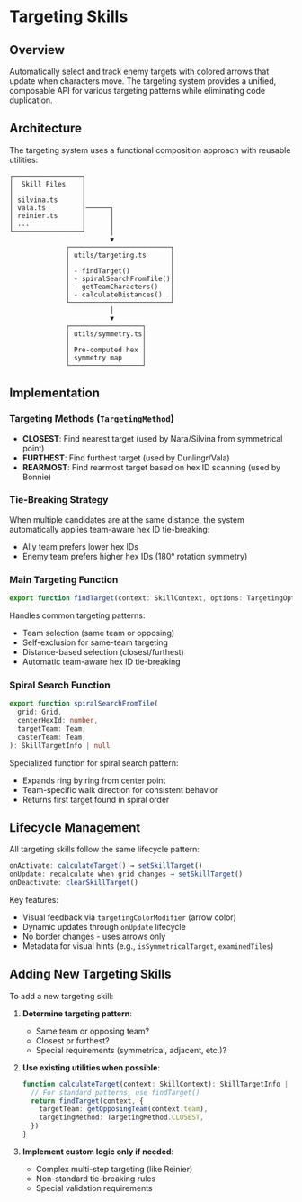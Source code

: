 # Targeting Skills

## Overview

Automatically select and track enemy targets with colored arrows that update when characters move. The targeting system provides a unified, composable API for various targeting patterns while eliminating code duplication.

## Architecture

The targeting system uses a functional composition approach with reusable utilities:

```
┌─────────────────┐
│  Skill Files    │
│                 │
│ silvina.ts      │
│ vala.ts         │──────┐
│ reinier.ts      │      │
│ ...             │      │
└─────────────────┘      │
                         ▼
              ┌─────────────────────────┐
              │ utils/targeting.ts      │
              │                         │
              │ - findTarget()          │
              │ - spiralSearchFromTile()│
              │ - getTeamCharacters()   │
              │ - calculateDistances()  │
              └─────────────────────────┘
                         │
                         ▼
              ┌──────────────────┐
              │ utils/symmetry.ts│
              │                  │
              │ Pre-computed hex │
              │ symmetry map     │
              └──────────────────┘
```

## Implementation

### Targeting Methods (`TargetingMethod`)

- **CLOSEST**: Find nearest target (used by Nara/Silvina from symmetrical point)
- **FURTHEST**: Find furthest target (used by Dunlingr/Vala)
- **REARMOST**: Find rearmost target based on hex ID scanning (used by Bonnie)

### Tie-Breaking Strategy

When multiple candidates are at the same distance, the system automatically applies team-aware hex ID tie-breaking:

- Ally team prefers lower hex IDs
- Enemy team prefers higher hex IDs (180° rotation symmetry)

### Main Targeting Function

```typescript
export function findTarget(context: SkillContext, options: TargetingOptions): SkillTargetInfo | null
```

Handles common targeting patterns:

- Team selection (same team or opposing)
- Self-exclusion for same-team targeting
- Distance-based selection (closest/furthest)
- Automatic team-aware hex ID tie-breaking

### Spiral Search Function

```typescript
export function spiralSearchFromTile(
  grid: Grid,
  centerHexId: number,
  targetTeam: Team,
  casterTeam: Team,
): SkillTargetInfo | null
```

Specialized function for spiral search pattern:

- Expands ring by ring from center point
- Team-specific walk direction for consistent behavior
- Returns first target found in spiral order

## Lifecycle Management

All targeting skills follow the same lifecycle pattern:

```typescript
onActivate: calculateTarget() → setSkillTarget()
onUpdate: recalculate when grid changes → setSkillTarget()
onDeactivate: clearSkillTarget()
```

Key features:

- Visual feedback via `targetingColorModifier` (arrow color)
- Dynamic updates through `onUpdate` lifecycle
- No border changes - uses arrows only
- Metadata for visual hints (e.g., `isSymmetricalTarget`, `examinedTiles`)

## Adding New Targeting Skills

To add a new targeting skill:

1. **Determine targeting pattern**:

   - Same team or opposing team?
   - Closest or furthest?
   - Special requirements (symmetrical, adjacent, etc.)?

2. **Use existing utilities when possible**:

   ```typescript
   function calculateTarget(context: SkillContext): SkillTargetInfo | null {
     // For standard patterns, use findTarget()
     return findTarget(context, {
       targetTeam: getOpposingTeam(context.team),
       targetingMethod: TargetingMethod.CLOSEST,
     })
   }
   ```

3. **Implement custom logic only if needed**:
   - Complex multi-step targeting (like Reinier)
   - Non-standard tie-breaking rules
   - Special validation requirements

